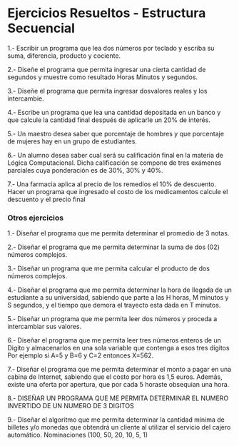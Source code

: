 # Ejercicios Resueltos - Estructura Secuencial

1.- Escribir un programa que lea dos números por teclado y escriba su suma, diferencia, producto y cociente.

2.- Diseñe el programa que permita ingresar una cierta cantidad de segundos y muestre como resultado Horas Minutos y segundos.

3.- Diseñe el programa que permita ingresar dosvalores reales y los intercambie.

4.- Escribe un programa que lea una cantidad depositada en un banco y que calcule la cantidad final después de aplicarle un 20% de interés.

5.- Un maestro desea saber que porcentaje de hombres y que porcentaje de mujeres hay en un grupo de estudiantes.

6.- Un alumno desea saber cual será su calificación final en la materia de Lógica Computacional. Dicha calificación se compone de tres exámenes parciales cuya ponderación es de 30%, 30% y 40%.

7.-  Una farmacia aplica al precio de los remedios el 10% de descuento. Hacer un programa que ingresado el costo de los medicamentos calcule el descuento y el precio final

### Otros ejercicios

1.- Diseñar el programa que me permita determinar el promedio de 3 notas.

2.- Diseñar el programa que me permita determinar la suma de dos (02) números complejos.

3.- Diseñar un programa que me permita calcular el producto de dos números complejos.

4.- Diseñar el programa que me permita determinar la hora de llegada de un estudiante a su universidad, sabiendo que parte a las H horas, M minutos y S segundos, y el tiempo que demora el trayecto esta dada en T minutos.

5.- Diseñar un programa que me permita leer dos números y proceda a intercambiar sus valores.

6.- Diseñar el programa que me permita leer tres números enteros de un Digito y almacenarlos en una sola variable que contenga a esos tres dígitos Por ejemplo si A=5 y B=6 y C=2 entonces X=562. 

7.- Diseñar el programa que me permita determinar el monto a pagar en una cabina de Internet, sabiendo que el costo por hora es 1,5 euros. Además, existe una oferta por apertura, que por cada 5 horaste obsequian una hora.

8.- DISEÑAR UN PROGRAMA QUE ME PERMITA DETERMINAR EL NUMERO INVERTIDO DE UN NUMERO DE 3 DIGITOS 

9.- Diseñar el algoritmo que me permita determinar la cantidad mínima de billetes y/o monedas que obtendrá un cliente al utilizar el servicio del cajero automático. Nominaciones (100, 50, 20, 10, 5, 1) 
